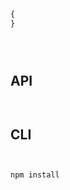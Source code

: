 
















```js
{
}
```


```sh
```

```js
```

```html
```


## API











```js
```


```js
```

## CLI

```sh
```

```sh
```



```sh
npm install
```











